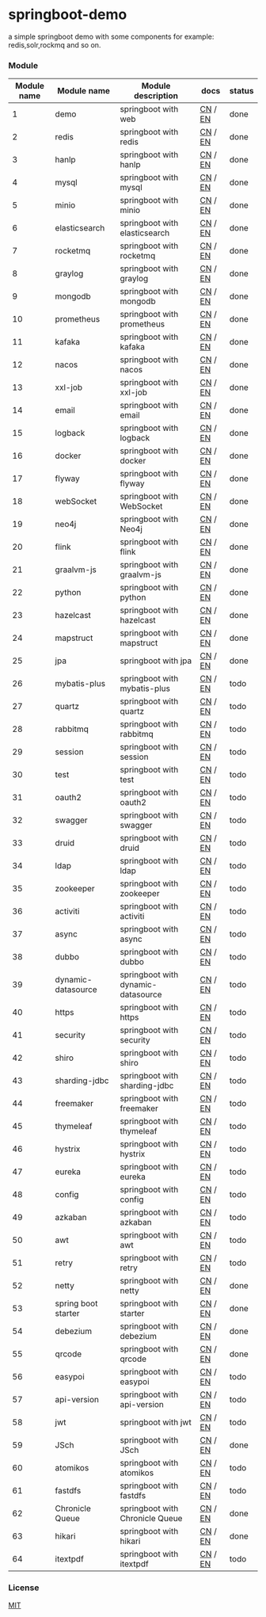 # springboot-demo

a simple springboot demo with some components for example: redis,solr,rockmq and so on.


###  Module 

| Module name | Module name          | Module description                 | docs                                                                                                                                                                            | status |
|-------------|----------------------|------------------------------------|---------------------------------------------------------------------------------------------------------------------------------------------------------------------------------|--------|
| 1           | demo                 | springboot with web                | [CN](http://www.liuhaihua.cn/archives/710149.html) / [EN](https://jxausea.medium.com/%E4%B8%80-create-springboot-module-8ed28523a961)                                           | done   |
| 2           | redis                | springboot with redis              | [CN](http://www.liuhaihua.cn/archives/710158.html) / [EN](https://jxausea.medium.com/springboot-integrated-redis-entry-demo-ea8084843856)                                       | done   |
| 3           | hanlp                | springboot with hanlp              | [CN](http://www.liuhaihua.cn/archives/710210.html) / [EN](https://jxausea.medium.com/springboot-integrated-hanlp-quick-start-demo-d90e0256e2da)                                 | done   |
| 4           | mysql                | springboot with mysql              | [CN](http://www.liuhaihua.cn/archives/710165.html) / [EN](https://jxausea.medium.com/springboot-integrated-mysql-entry-demo-0a94a78bdb60)                                       | done   |
| 5           | minio                | springboot with minio              | [CN](http://www.liuhaihua.cn/archives/710171.html) / [EN](https://jxausea.medium.com/springboot-integrated-minio-quick-start-tutorial-8ef1afe3f9e5)                             | done   |
| 6           | elasticsearch        | springboot with elasticsearch      | [CN](http://www.liuhaihua.cn/archives/710195.html) / [EN](https://jxausea.medium.com/springboot-integrated-elasticsearch-quick-start-demo-cdc17e5380eb)                         | done   |
| 7           | rocketmq             | springboot with rocketmq           | [CN](http://www.liuhaihua.cn/archives/710205.html) / [EN](https://jxausea.medium.com/springboot-integrated-rocketmq-q-quick-start-demo-96aeff8738e7)                            | done   |
| 8           | graylog              | springboot with graylog            | [CN](http://www.liuhaihua.cn/archives/710178.html) / [EN](https://jxausea.medium.com/springboot-integrated-graylog-quick-start-demo-b10b0be04a93)                               | done   |
| 9           | mongodb              | springboot with mongodb            | [CN](http://www.liuhaihua.cn/archives/710188.html) / [EN](https://jxausea.medium.com/springboot-integrated-mongodb-quick-start-demo-78c54e55cc88)                               | done   |
| 10          | prometheus           | springboot with prometheus         | [CN](http://www.liuhaihua.cn/archives/710215.html) / [EN](https://jxausea.medium.com/springboot-integrated-prometheus-quick-start-demo-cdfefd789b48)                            | done   |
| 11          | kafaka               | springboot with kafaka             | [CN](http://www.liuhaihua.cn/archives/710233.html) / [EN](https://jxausea.medium.com/springboot-integrated-kafka-quick-start-demo-c5f217b93336)                                 | done   |
| 12          | nacos                | springboot with nacos              | [CN](http://www.liuhaihua.cn/archives/710246.html) / [EN](https://medium.com/@jxausea/springboot-intergrated-nacos-quick-start-demo-acca4f5cf749)                               | done   |
| 13          | xxl-job              | springboot with xxl-job            | [CN](http://www.liuhaihua.cn/archives/710250.html) / [EN](https://jxausea.medium.com/springboot-integrated-xxl-job-quick-start-demo-36d28da2f6fe)                               | done   |
| 14          | email                | springboot with email              | [CN](http://www.liuhaihua.cn/archives/710258.html) / [EN](https://jxausea.medium.com/springboot-integrated-mail-quick-start-demo-f3001c4c52f3)                                  | done   |
| 15          | logback              | springboot with logback            | [CN](http://www.liuhaihua.cn/archives/710275.html) / [EN](https://jxausea.medium.com/springboot-integrates-logback-to-print-color-logs-0062baeaae43)                            | done   |
| 16          | docker               | springboot with docker             | [CN](http://www.liuhaihua.cn/archives/710227.html) / [EN](https://jxausea.medium.com/springboot-integrated-docker-quick-start-demo-3638a847bf8e)                                | done   |
| 17          | flyway               | springboot with flyway             | [CN](http://www.liuhaihua.cn/archives/710280.html) / [EN](https://jxausea.medium.com/spring-boot-integrated-flyway-quick-start-demo-177e49e5d1ab)                               | done   |
| 18          | webSocket            | springboot with WebSocket          | [CN](http://www.liuhaihua.cn/archives/710240.html) / [EN](https://jxausea.medium.com/springboot-integrated-websocket-quick-start-demo-45c889c42ec3)                             | done   |
| 19          | neo4j                | springboot with Neo4j              | [CN](http://www.liuhaihua.cn/archives/710286.html) / [EN](https://jxausea.medium.com/spring-boot-integrates-neo4j-to-implement-a-simple-knowledge-graph-fca16db05ead)           | done   |
| 20          | flink                | springboot with flink              | [CN](http://www.liuhaihua.cn/archives/710270.html) / [EN](https://jxausea.medium.com/springboot-integrated-flink-quick-start-demo-1f9287770f26)                                 | done   |
| 21          | graalvm-js           | springboot with graalvm-js         | [CN](http://www.liuhaihua.cn/archives/710296.html) / [EN](https://jxausea.medium.com/spring-boot-integrated-graalvm-js-engine-quick-start-demo-5ee370b9b604)                    | done   |
| 22          | python               | springboot with python             | [CN](http://www.liuhaihua.cn/archives/710307.html) / [EN](https://jxausea.medium.com/spring-boot-integrated-python-engine-quick-start-demo-24d3f96cc4aa)                        | done   |
| 23          | hazelcast            | springboot with hazelcast          | [CN](http://www.liuhaihua.cn/archives/710310.html) / [EN](https://jxausea.medium.com/spring-boot-integrated-hazelcast-implements-distributed-cache-8a83d9ba21df)                | done   |
| 24          | mapstruct            | springboot with mapstruct          | [CN](http://www.liuhaihua.cn/archives/710319.html) / [EN](https://jxausea.medium.com/spring-boot-integrated-mapstruct-quick-start-demo-9246a57ed906)                            | done   |
| 25          | jpa                  | springboot with jpa                | [CN](http://www.liuhaihua.cn/archives/710351.html) / [EN](https://jxausea.medium.com/spring-boot-integrated-jpa-quick-start-demo-4ef95dc4b9bb)                                  | done   |
| 26          | mybatis-plus         | springboot with mybatis-plus       | [CN](###) / [EN](###)                                                                                                                                                           | todo   |
| 27          | quartz               | springboot with quartz             | [CN](###) / [EN](###)                                                                                                                                                           | todo   |
| 28          | rabbitmq             | springboot with rabbitmq           | [CN](###) / [EN](###)                                                                                                                                                           | todo   |
| 29          | session              | springboot with session            | [CN](###) / [EN](###)                                                                                                                                                           | todo   |
| 30          | test                 | springboot with test               | [CN](###) / [EN](###)                                                                                                                                                           | todo   |
| 31          | oauth2               | springboot with oauth2             | [CN](###) / [EN](###)                                                                                                                                                           | todo   |
| 32          | swagger              | springboot with swagger            | [CN](###) / [EN](###)                                                                                                                                                           | todo   |
| 33          | druid                | springboot with druid              | [CN](###) / [EN](###)                                                                                                                                                           | todo   |
| 34          | ldap                 | springboot with ldap               | [CN](###) / [EN](###)                                                                                                                                                           | todo   |
| 35          | zookeeper            | springboot with zookeeper          | [CN](###) / [EN](###)                                                                                                                                                           | todo   |
| 36          | activiti             | springboot with activiti           | [CN](###) / [EN](###)                                                                                                                                                           | todo   |
| 37          | async                | springboot with async              | [CN](###) / [EN](###)                                                                                                                                                           | todo   |
| 38          | dubbo                | springboot with dubbo              | [CN](###) / [EN](###)                                                                                                                                                           | todo   |
| 39          | dynamic-datasource   | springboot with dynamic-datasource | [CN](###) / [EN](###)                                                                                                                                                           | todo   |
| 40          | https                | springboot with https              | [CN](###) / [EN](###)                                                                                                                                                           | todo   |
| 41          | security             | springboot with security           | [CN](###) / [EN](###)                                                                                                                                                           | todo   |
| 42          | shiro                | springboot with shiro              | [CN](###) / [EN](###)                                                                                                                                                           | todo   |
| 43          | sharding-jdbc        | springboot with sharding-jdbc      | [CN](###) / [EN](###)                                                                                                                                                           | todo   |
| 44          | freemaker            | springboot with freemaker          | [CN](###) / [EN](###)                                                                                                                                                           | todo   |
| 45          | thymeleaf            | springboot with thymeleaf          | [CN](###) / [EN](###)                                                                                                                                                           | todo   |
| 46          | hystrix              | springboot with hystrix            | [CN](###) / [EN](###)                                                                                                                                                           | todo   |
| 47          | eureka               | springboot with eureka             | [CN](###) / [EN](###)                                                                                                                                                           | todo   |
| 48          | config               | springboot with config             | [CN](###) / [EN](###)                                                                                                                                                           | todo   |
| 49          | azkaban              | springboot with azkaban            | [CN](###) / [EN](###)                                                                                                                                                           | todo   |
| 50          | awt                  | springboot with awt                | [CN](###) / [EN](###)                                                                                                                                                           | todo   |
| 51          | retry                | springboot with retry              | [CN](###) / [EN](###)                                                                                                                                                           | todo   |
| 52          | netty                | springboot with netty              | [CN](http://www.liuhaihua.cn/archives/710299.html) / [EN](https://jxausea.medium.com/spring-boot-intergratd-netty-implements-websocket-communication-2302e09cf748)              | done   |
| 53          | spring boot starter  | springboot with starter            | [CN](http://www.liuhaihua.cn/archives/710303.html) / [EN](https://jxausea.medium.com/how-to-make-your-custom-spring-boot-starter-component-b6b88bc47415)                        | done   |
| 54          | debezium             | springboot with debezium           | [CN](http://www.liuhaihua.cn/archives/710327.html) / [EN](https://jxausea.medium.com/spring-boot-integrated-debezium-quick-start-demo-cbbc6fa8a16f)                             | done   |
| 55          | qrcode               | springboot with qrcode             | [CN](http://www.liuhaihua.cn/archives/710338.html) / [EN](https://jxausea.medium.com/spring-boot-integrates-zxing-to-implement-the-function-of-generating-qr-codes-2db3209b80e7) | done   |
| 56          | easypoi              | springboot with easypoi            | [CN](###) / [EN](###)                                                                                                                                                           | todo   |
| 57          | api-version          | springboot with api-version        | [CN](###) / [EN](###)                                                                                                                                                           | todo   |
| 58          | jwt                  | springboot with jwt                | [CN](###) / [EN](###)                                                                                                                                                           | todo   |
| 59          | JSch                 | springboot with JSch               | [CN](http://www.liuhaihua.cn/archives/710346.html) / [EN](https://jxausea.medium.com/spring-boot-integrated-jsch-quick-start-demo-3e02e90a5eb5)                                 | done   |
| 60          | atomikos             | springboot with atomikos           | [CN](###) / [EN](###)                                                                                                                                                           | todo   |
| 61          | fastdfs              | springboot with fastdfs            | [CN](###) / [EN](###)                                                                                                                                                           | todo   |
| 62          | Chronicle Queue      | springboot with Chronicle Queue    | [CN](http://www.liuhaihua.cn/archives/710334.html) / [EN](https://jxausea.medium.com/spring-boot-integrated-chronicle-queue-quick-start-demo-a9b776b9c2b4)                      | done   |
| 63          | hikari               | springboot with hikari             | [CN](http://www.liuhaihua.cn/archives/710358.html) / [EN](https://jxausea.medium.com/spring-boot-integrated-hikari-quick-start-demo-b04dc7b1bbe9)       | done   |
| 64          | itextpdf             | springboot with itextpdf           | [CN](###) / [EN](###)                                                                                                                                                           | todo   |







### License

[MIT](http://opensource.org/licenses/MIT)
